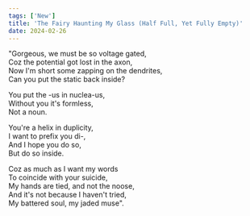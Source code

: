 ```yaml
---
tags: ['New']
title: 'The Fairy Haunting My Glass (Half Full, Yet Fully Empty)'
date: 2024-02-26
---
```


"Gorgeous, we must be so voltage gated,  
Coz the potential got lost in the axon,  
Now I'm short some zapping on the dendrites,  
Can you put the static back inside?

You put the -us in nuclea-us,  
Without you it's formless,  
Not a noun.

You're a helix in duplicity,  
I want to prefix you di-,  
And I hope you do so,  
But do so inside.

Coz as much as I want my words  
To coincide with your suicide,  
My hands are tied, and not the noose,  
And it's not because I haven't tried,  
My battered soul, my jaded muse".
